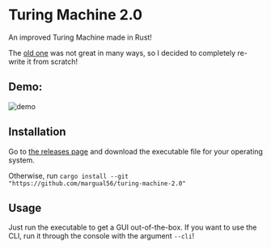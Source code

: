 # Turing Machine 2.0
An improved Turing Machine made in Rust!

The [old one](https://github.com/margual56/TuringMachine) was not great in many ways, so I decided to completely re-write it from scratch!

## Demo:
![demo](https://user-images.githubusercontent.com/30444886/203064166-a36a2693-7c5f-4fb1-a71f-bbc50fa31e09.gif)

## Installation
Go to [the releases page](https://github.com/margual56/turing-machine-2.0/releases/latest) and download the executable file for your operating system.

Otherwise, run `cargo install --git "https://github.com/margual56/turing-machine-2.0"`

## Usage
Just run the executable to get a GUI out-of-the-box. If you want to use the CLI, run it through the console with the argument `--cli`!

